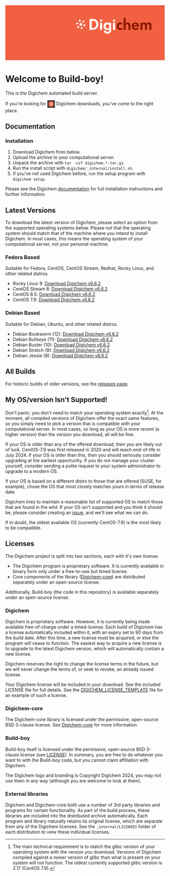 <img src="Banner.png" alt="Banner" />

# Welcome to Build-boy!

This is the Digichem automated build server.

If you're looking for <img src="Logo.png" alt="Banner" height=24 valign=middle /> Digichem downloads, you've come to the right place.

## Documentation

### Installation

1. Download Digichem from below.
1. Upload the archive to your computational server.
1. Unpack the archive with `tar -xzf digichem.*.tar.gz`.
1. Run the install script with `digichem/_internal/install.sh`.
1. If you've not used Digichem before, run the setup program with `digichem setup`.

Please see the Digichem [documentation](https://doc.digi-chem.co.uk) for full installation instructions and further information.

## Latest Versions

To download the latest version of Digichem, please select an option from the supported operating systems below.
Please not that the operating system should match that of the machine where you intend to install Digichem.
In most cases, this means the operating system of your computational server, not your personal machine.

### Fedora Based

Suitable for Fedora, CentOS, CentOS Stream, Redhat, Rocky Linux, and other related distros.

- Rocky Linux 9: <!-- Rocky-Linux-9 --> [Download Digichem v6.6.2](https://github.com/Digichem-Project/build-boy/releases/download/6.6.2-Rocky-Linux-9/digichem.6.6.2.Rocky-Linux-9.tar.gz)
- CentOS Stream 8: <!-- CentOS-Stream-8 --> [Download Digichem v6.6.2](https://github.com/Digichem-Project/build-boy/releases/download/6.6.2-CentOS-Stream-8/digichem.6.6.2.CentOS-Stream-8.tar.gz)
- CentOS 8.5: <!-- CentOS-8.5 --> [Download Digichem v6.6.2](https://github.com/Digichem-Project/build-boy/releases/download/6.6.2-CentOS-8.5/digichem.6.6.2.CentOS-8.5.tar.gz)
- CentOS 7.9: <!-- CentOS-7.9 --> [Download Digichem v6.6.2](https://github.com/Digichem-Project/build-boy/releases/download/6.6.2-CentOS-7.9/digichem.6.6.2.CentOS-7.9.tar.gz)

### Debian Based

Suitable for Debian, Ubuntu, and other related distros.

- Debian Bookworm (12): <!-- Debian-Bookworm --> [Download Digichem v6.6.2](https://github.com/Digichem-Project/build-boy/releases/download/6.6.2-Debian-Bookworm/digichem.6.6.2.Debian-Bookworm.tar.gz)
- Debian Bullseye (11): <!-- Debian-Bullseye --> [Download Digichem v6.6.2](https://github.com/Digichem-Project/build-boy/releases/download/6.6.2-Debian-Bullseye/digichem.6.6.2.Debian-Bullseye.tar.gz)
- Debian Buster (10): <!-- Debian-Buster --> [Download Digichem v6.6.2](https://github.com/Digichem-Project/build-boy/releases/download/6.6.2-Debian-Buster/digichem.6.6.2.Debian-Buster.tar.gz)
- Debian Stretch (9): <!-- Debian-Stretch --> [Download Digichem v6.6.2](https://github.com/Digichem-Project/build-boy/releases/download/6.6.2-Debian-Stretch/digichem.6.6.2.Debian-Stretch.tar.gz)
- Debian Jessie (8): <!-- Debian-Jessie --> [Download Digichem v6.6.2](https://github.com/Digichem-Project/build-boy/releases/download/6.6.2-Debian-Jessie/digichem.6.6.2.Debian-Jessie.tar.gz)

## All Builds

For historic builds of older versions, see the [releases page](https://github.com/Digichem-Project/build-boy/releases).

## My OS/version Isn't Supported!

Don't panic; you don't need to match your operating system exactly[^1]. At the moment, all compiled
versions of Digichem offer the exact same features, so you simply need to pick a version that is compatible
with your computational server. In most cases, so long as your OS is more recent (a higher version) than
the version you download, all will be fine.

If your OS is older than any of the offered download, then you are likely out of luck. CentOS-7.9 was first
released in 2020 and will reach end-of-life in July 2024. If your OS is older than this, then you should
seriously consider upgrading at the earliest opportunity. If you do not manage your cluster yourself,
consider sending a polite request to your system administrator to upgrade to a modern OS.

If your OS is based on a different distro to those that are offered (SUSE, for example), chose the OS
that most closely matches yours in terms of release date.

Digichem tries to maintain a reasonable list of supported OS to match those that are found in the wild.
If your OS isn't supported and you think it should be, please consider creating an
[issue](https://github.com/Digichem-Project/build-boy/issues), and we'll see what we can do.

If in doubt, the oldest available OS (currently CentOS-7.9) is the most likely to be compatible.

[^1]: The main technical requirement is to match the glibc version of your operating system with the version you download.
Versions of Digichem compiled against a *newer* version of glibc than what is present on your system will not function.
The oldest currently supported glibc version is 2.17 (CentOS 7.9).

## Licenses

The Digichem project is split into two sections, each with it's own license.
 - The Digichem program is proprietary software. It is currently available in binary form only under a free-to-use but timed license. 
 - Core components of the library ([Digichem-core](https://github.com/Digichem-Project/digichem-core)) are distributed separately under an open-source license.

Additionally, Build-boy (the code in this repository) is available separately under an open-source license.

### Digichem

Digichem is proprietary software. However, it is currently being made available free-of-charge under a timed-license.
Each build of Digichem has a license automatically included within it, with an expiry set to
90 days from the build date. After this time, a new license must be acquired, or else the 
program will cease to function. The easiest way to acquire a new license is to upgrade to the
latest Digichem version, which will automatically contain a new license.

Digichem reserves the right to change the license terms in the future, but we will never change the terms of, or seek to revoke,
an already issued license.

Your Digichem license will be included in your download. See the included LICENSE file for full details.
See the [DIGICHEM_LICENSE_TEMPLATE](DIGICHEM_LICENSE_TEMPLATE.md) file for an example of such a license.

### Digichem-core

The Digichem-core library is licensed under the permissive, open-source BSD 3-clause license.
See [Digichem-core](https://github.com/Digichem-Project/digichem-core) for more information.

### Build-boy

Build-boy itself is licensed under the permissive, open-source BSD 3-clause license (see [LICENSE](LICENSE)).
In summary, you are free to do whatever you want to with the Build-boy code, but you cannot claim
affiliation with Digichem.

The Digichem logo and branding is Copyright Digichem 2024, you may not use them in any way (although you are welcome to look at them).

### External libraries

Digichem and Digichem-core both use a number of 3rd party libraries and programs for certain functionality.
As part of the build process, these libraries are included into the distributed archive automatically.
Each program and library naturally retains its original license, which are separate from any of the Digichem licenses.
See the `_internal/LICENSES` folder of each distribution to view these individual licenses.
